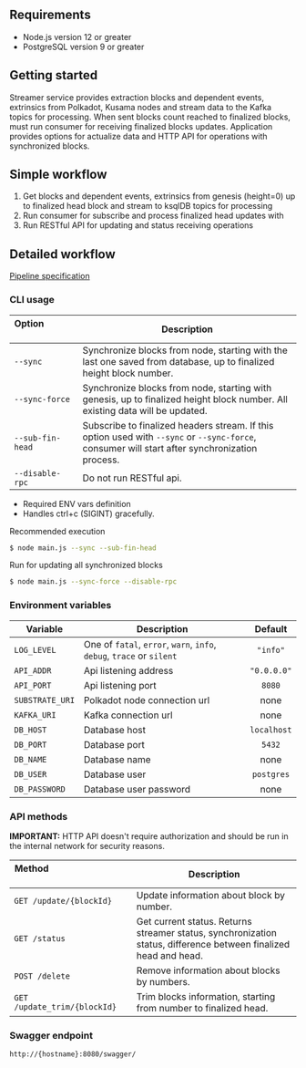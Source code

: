 ## Requirements
* Node.js version 12 or greater
* PostgreSQL version 9 or greater

## Getting started
Streamer service provides extraction blocks and dependent events, extrinsics from Polkadot, Kusama nodes and stream data to the Kafka topics for processing. 
When sent blocks count reached to finalized blocks, must run consumer for receiving finalized blocks updates. 
Application provides options for actualize data and HTTP API for operations with synchronized blocks.

## Simple workflow

1. Get blocks and dependent events, extrinsics from genesis (height=0) up to finalized head block and stream to ksqlDB topics for processing
2. Run consumer for subscribe and process finalized head updates with  
3. Run RESTful API for updating and status receiving operations

## Detailed workflow
[Pipeline specification](docs/SPECS.md)

### CLI usage

|  Option &nbsp; &nbsp; &nbsp; &nbsp; &nbsp; &nbsp; &nbsp; &nbsp; &nbsp; &nbsp; &nbsp; &nbsp; &nbsp; &nbsp; &nbsp; &nbsp; &nbsp; &nbsp;| Description |
| -- | -- |
| `--sync` | Synchronize blocks from node, starting with the last one saved from database, up to finalized height block number. |
| `--sync-force` | Synchronize blocks from node, starting with genesis, up to finalized height block number. All existing data will be updated. |
| `--sub-fin-head` | Subscribe to finalized headers stream. If this option used with `--sync` or `--sync-force`, consumer will start after synchronization process. |
| `--disable-rpc`  | Do not run RESTful api. |

* Required ENV vars definition
* Handles ctrl+c (SIGINT) gracefully.

Recommended execution
```bash
$ node main.js --sync --sub-fin-head 
```

Run for updating all synchronized blocks
```bash
$ node main.js --sync-force --disable-rpc
```

### Environment variables 
| Variable | Description | Default |
| -- | -- | :--: |
| `LOG_LEVEL` | One of `fatal`, `error`, `warn`, `info`, `debug`, `trace` or `silent` | `"info"`|
| `API_ADDR` | Api listening address | `"0.0.0.0"`|
| `API_PORT` | Api listening port| `8080` |
| `SUBSTRATE_URI` | Polkadot node connection url | none |
| `KAFKA_URI` | Kafka connection url | none |
| `DB_HOST` | Database host | `localhost` |
| `DB_PORT` | Database port | `5432` |
| `DB_NAME` | Database name | none |
| `DB_USER` | Database user | `postgres` |
| `DB_PASSWORD` | Database user password | none | 


### API methods

**IMPORTANT:** HTTP API doesn't require authorization and should be run in the internal network for security reasons. 

| Method &nbsp; &nbsp; &nbsp; &nbsp; &nbsp; &nbsp; &nbsp; &nbsp; &nbsp; &nbsp; &nbsp; &nbsp; &nbsp; &nbsp; &nbsp; &nbsp; &nbsp; &nbsp;&nbsp; &nbsp; &nbsp; &nbsp; &nbsp; &nbsp; &nbsp;| Description |
| -- | -- |
|`GET /update/{blockId}` | Update information about block by number. |
|`GET /status` | Get current status. Returns streamer status, synchronization status, difference between finalized head and head. |
|`POST /delete` | Remove information about blocks by numbers. |
|`GET /update_trim/{blockId}` | Trim blocks information, starting from number to finalized head. |

### Swagger endpoint

`http://{hostname}:8080/swagger/`
